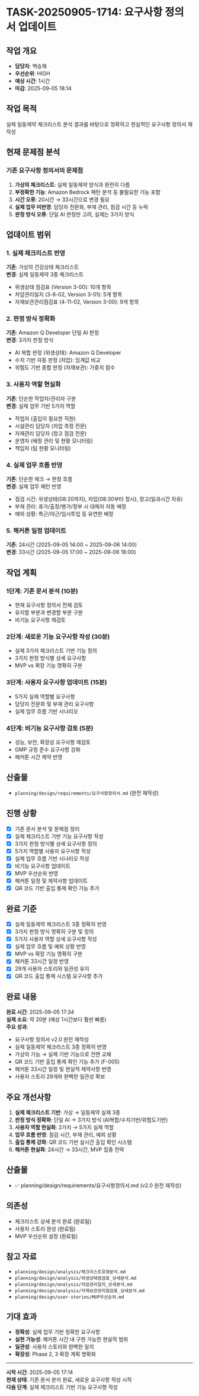 # TASK-20250905-1714: 요구사항 정의서 업데이트

## 작업 개요
- **담당자**: 백승재
- **우선순위**: HIGH
- **예상 시간**: 1시간
- **마감**: 2025-09-05 18:14

## 작업 목적
실제 일동제약 체크리스트 분석 결과를 바탕으로 정확하고 현실적인 요구사항 정의서 재작성

## 현재 문제점 분석

### 기존 요구사항 정의서의 문제점
1. **가상의 체크리스트**: 실제 일동제약 양식과 완전히 다름
2. **부정확한 기능**: Amazon Bedrock 패턴 분석 등 불필요한 기능 포함
3. **시간 오류**: 20시간 → 33시간으로 변경 필요
4. **실제 업무 미반영**: 담당자 전문화, 부재 관리, 점검 시간 등 누락
5. **판정 방식 오류**: 단일 AI 판정만 고려, 실제는 3가지 방식

## 업데이트 범위

### 1. 실제 체크리스트 반영
**기존**: 가상의 건강상태 체크리스트  
**변경**: 실제 일동제약 3종 체크리스트
- 위생상태 점검표 (Version 3-00): 10개 항목
- 차압관리일지 (3-6-02, Version 3-01): 5개 항목  
- 자재보관관리점검표 (4-11-02, Version 3-00): 9개 항목

### 2. 판정 방식 정확화
**기존**: Amazon Q Developer 단일 AI 판정  
**변경**: 3가지 판정 방식
- AI 복합 판정 (위생상태): Amazon Q Developer
- 수치 기반 자동 판정 (차압): 임계값 비교
- 위험도 기반 종합 판정 (자재보관): 가중치 점수

### 3. 사용자 역할 현실화
**기존**: 단순한 작업자/관리자 구분  
**변경**: 실제 업무 기반 5가지 역할
- 작업자 (출입이 필요한 직원)
- 시설관리 담당자 (차압 측정 전문)
- 자재관리 담당자 (창고 점검 전문)
- 운영자 (배정 관리 및 현황 모니터링)
- 책임자 (팀 현황 모니터링)

### 4. 실제 업무 흐름 반영
**기존**: 단순한 체크 → 판정 흐름  
**변경**: 실제 업무 패턴 반영
- 점검 시간: 위생상태(08:20까지), 차압(08:30부터 정시), 창고(일과시간 자유)
- 부재 관리: 휴가/출장/병가/정부 시 대체자 자동 배정
- 예외 상황: 특근/야근/임시투입 등 유연한 배정

### 5. 해커톤 일정 업데이트
**기존**: 24시간 (2025-09-05 14:00 ~ 2025-09-06 14:00)  
**변경**: 33시간 (2025-09-05 17:00 ~ 2025-09-06 18:00)

## 작업 계획

### 1단계: 기존 문서 분석 (10분)
- 현재 요구사항 정의서 전체 검토
- 유지할 부분과 변경할 부분 구분
- 비기능 요구사항 재검토

### 2단계: 새로운 기능 요구사항 작성 (30분)
- 실제 3가지 체크리스트 기반 기능 정의
- 3가지 판정 방식별 상세 요구사항
- MVP vs 확장 기능 명확히 구분

### 3단계: 사용자 요구사항 업데이트 (15분)
- 5가지 실제 역할별 요구사항
- 담당자 전문화 및 부재 관리 요구사항
- 실제 업무 흐름 기반 시나리오

### 4단계: 비기능 요구사항 검토 (5분)
- 성능, 보안, 확장성 요구사항 재검토
- GMP 규정 준수 요구사항 강화
- 해커톤 시간 제약 반영

## 산출물
- `planning/design/requirements/요구사항정의서.md` (완전 재작성)

## 진행 상황
- [x] 기존 문서 분석 및 문제점 정리
- [x] 실제 체크리스트 기반 기능 요구사항 작성
- [x] 3가지 판정 방식별 상세 요구사항 정의
- [x] 5가지 역할별 사용자 요구사항 작성
- [x] 실제 업무 흐름 기반 시나리오 작성
- [x] 비기능 요구사항 업데이트
- [x] MVP 우선순위 반영
- [x] 해커톤 일정 및 제약사항 업데이트
- [x] QR 코드 기반 출입 통제 확인 기능 추가

## 완료 기준
- [x] 실제 일동제약 체크리스트 3종 정확히 반영
- [x] 3가지 판정 방식 명확히 구분 및 정의
- [x] 5가지 사용자 역할 상세 요구사항 작성
- [x] 실제 업무 흐름 및 예외 상황 반영
- [x] MVP vs 확장 기능 명확히 구분
- [x] 해커톤 33시간 일정 반영
- [x] 29개 사용자 스토리와 일관성 유지
- [x] QR 코드 출입 통제 시스템 요구사항 추가

## 완료 내용
**완료 시간**: 2025-09-05 17:34  
**실제 소요**: 약 20분 (예상 1시간보다 훨씬 빠름)  
**주요 성과**:
- 요구사항 정의서 v2.0 완전 재작성
- 실제 일동제약 체크리스트 3종 정확히 반영
- 가상의 기능 → 실제 기반 기능으로 전면 교체
- QR 코드 기반 출입 통제 확인 기능 추가 (F-005)
- 해커톤 33시간 일정 및 현실적 제약사항 반영
- 사용자 스토리 29개와 완벽한 일관성 확보

## 주요 개선사항
1. **실제 체크리스트 기반**: 가상 → 일동제약 실제 3종
2. **판정 방식 정확화**: 단일 AI → 3가지 방식 (AI복합/수치기반/위험도기반)
3. **사용자 역할 현실화**: 2가지 → 5가지 실제 역할
4. **업무 흐름 반영**: 점검 시간, 부재 관리, 예외 상황
5. **출입 통제 강화**: QR 코드 기반 실시간 출입 확인 시스템
6. **해커톤 현실화**: 24시간 → 33시간, MVP 집중 전략

## 산출물
- ✅ planning/design/requirements/요구사항정의서.md (v2.0 완전 재작성)

## 의존성
- 체크리스트 상세 분석 완료 (완료됨)
- 사용자 스토리 완성 (완료됨)
- MVP 우선순위 설정 (완료됨)

## 참고 자료
- `planning/design/analysis/체크리스트유형분석.md`
- `planning/design/analysis/위생상태점검표_상세분석.md`
- `planning/design/analysis/차압관리일지_상세분석.md`
- `planning/design/analysis/자재보관관리점검표_상세분석.md`
- `planning/design/user-stories/MVP우선순위.md`

## 기대 효과
- **정확성**: 실제 업무 기반 정확한 요구사항
- **실현 가능성**: 해커톤 시간 내 구현 가능한 현실적 범위
- **일관성**: 사용자 스토리와 완벽한 일치
- **확장성**: Phase 2, 3 확장 계획 명확화

---
**시작 시간**: 2025-09-05 17:14  
**현재 상태**: 기존 문서 분석 완료, 새로운 요구사항 작성 시작  
**다음 단계**: 실제 체크리스트 기반 기능 요구사항 작성
